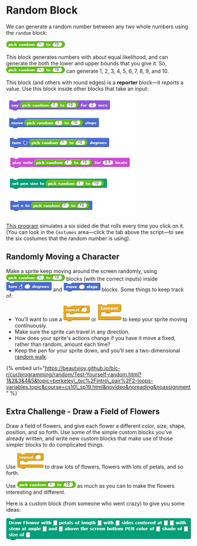 # Random Block

We can generate a random number between any two whole numbers using the `random` block:

![](../.gitbook/assets/image%20%2876%29.png)

This block generates numbers with about equal likelihood, and can generate the both the lower and upper bounds that you give it. So, ![](../.gitbook/assets/image%20%2876%29.png) can generate 1, 2, 3, 4, 5, 6, 7, 8, 9, and 10.

This block \(and others with round edges\) is a **reporter** block—it _reports_ a value. Use this block inside other blocks that take an input:

![](../.gitbook/assets/image%20%2824%29.png)

[This program](http://snap.berkeley.edu/snapsource/snap.html#open:https://beautyjoy.github.io/bjc-r/prog/random/six-sided-die.xml) simulates a six sided die that rolls every time you click on it. \(You can look in the `Costumes` area—click the tab above the script—to see the six costumes that the random number is using\).

## Randomly Moving a Character

Make a sprite keep moving around the screen randomly, using ![](../.gitbook/assets/image%20%2876%29.png) blocks \(with the correct inputs\) inside ![](../.gitbook/assets/image%20%2899%29.png) and ![](../.gitbook/assets/image%20%28100%29.png) blocks. Some things to keep track of:

* You'll want to use a ![](../.gitbook/assets/image%20%2820%29.png) or ![](../.gitbook/assets/image%20%2898%29.png) to keep your sprite moving continuously.
* Make sure the sprite can travel in any direction.
* How does your sprite's actions change if you have it move a fixed, rather than random, amount each time?
* Keep the pen for your sprite down, and you'll see a two-dimensional [random walk](http://en.wikipedia.org/wiki/Random_walk).

{% embed url="https://beautyjoy.github.io/bjc-r/cur/programming/random/Test-Yourself-random.html?1&2&3&4&5&topic=berkeley\_bjc%2Fintro\_pair%2F2-loops-variables.topic&course=cs10\_sp19.html&novideo&noreading&noassignment" %}

## Extra Challenge - Draw a Field of Flowers

Draw a field of flowers, and give each flower a different color, size, shape, position, and so forth. Use some of the simple custom blocks you've already written, and write new custom blocks that make use of those simpler blocks to do complicated things.  
  
Use ![](../.gitbook/assets/image%20%2820%29.png) to draw lots of flowers, flowers with lots of petals, and so forth.  
  
Use ![](../.gitbook/assets/image%20%2876%29.png) as much as you can to make the flowers interesting and different.

Here is a custom block \(from someone who went crazy\) to give you some ideas:

![](../.gitbook/assets/image%20%2850%29.png)

